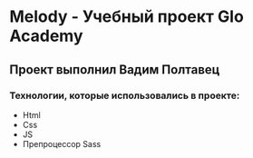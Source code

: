 # Melody - Учебный проект Glo Academy
## Проект выполнил Вадим Полтавец
### Технологии, которые использовались в проекте:
 - Html
 - Css
 - JS
 - Препроцессор Sass
